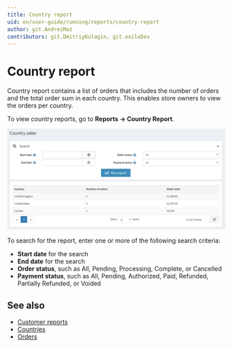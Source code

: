 ```yaml
---
title: Country report
uid: en/user-guide/running/reports/country-report
author: git.AndreiMaz
contributors: git.DmitriyKulagin, git.exileDev
---
```

# Country report

Country report contains a list of orders that includes the number of orders and the total order sum in each country. This enables store owners to view the orders per country.

To view country reports, go to **Reports → Country Report**.

![country-report](_static/country-report/country-report.png)

To search for the report, enter one or more of the following search criteria:

* **Start date** for the search
* **End date** for the search
* **Order status**, such as All, Pending, Processing, Complete, or Cancelled
* **Payment status**, such as All, Pending, Authorized, Paid, Refunded, Partially Refunded, or Voided

## See also

* [Customer reports](xref:en/user-guide/running/reports/customer-reports)
* [Countries](xref:en/user-guide/configuring/setting-up/main-store/countries)
* [Orders](xref:en/user-guide/running/order-management/orders/index)
